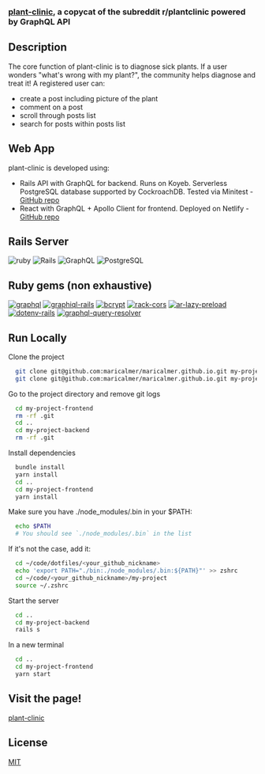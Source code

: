 ### [plant-clinic](https://mellifluous-arithmetic-b968bd.netlify.app/), a copycat of the subreddit r/plantclinic powered by GraphQL API

## Description

The core function of plant-clinic is to diagnose sick plants. If a user wonders "what's wrong with my plant?", the community helps diagnose and treat it! A registered user can:

- create a post including picture of the plant
- comment on a post
- scroll through posts list
- search for posts within posts list

## Web App

plant-clinic is developed using:

- Rails API with GraphQL for backend. Runs on Koyeb. Serverless PostgreSQL database supported by CockroachDB. Tested via Minitest - [GitHub repo](https://github.com/maricalmer/plant-clinic_backend)
- React with GraphQL + Apollo Client for frontend. Deployed on Netlify - [GitHub repo](https://github.com/maricalmer/plant-clinic_frontend)

## Rails Server

![ruby](https://img.shields.io/badge/Ruby-3.1.2-F32C24?style=for-the-badge&logo=ruby&logoColor=white) ![Rails](https://img.shields.io/badge/Rails-7.0.6-C52F24?style=for-the-badge&logo=rubyonrails&logoColor=white) ![GraphQL](https://img.shields.io/badge/graphql-16.7.1-F6009B?style=for-the-badge&logo=graphql&logoColor=white) ![PostgreSQL](https://img.shields.io/badge/PostgreSQL-14.8-4764BE?style=for-the-badge&logo=postgresql&logoColor=white)

## Ruby gems (non exhaustive)

[![graphql](https://img.shields.io/badge/graphql-1.10.0-red.svg)](https://rubygems.org/gems/graphql) [![graphiql-rails](https://img.shields.io/badge/graphiql--rails-1.5.0-red.svg)](https://rubygems.org/gems/graphiql-rails) [![bcrypt](https://img.shields.io/badge/bcrypt-3.1.13-red.svg)](https://rubygems.org/gems/bcrypt) [![rack-cors](https://img.shields.io/badge/rack--cors-2.0.1-red.svg)](https://rubygems.org/gems/rack-cors) [![ar-lazy-preload](https://img.shields.io/badge/ar_lazy_preload-2.0.0-red.svg)](https://rubygems.org/gems/ar_lazy_preload) [![dotenv-rails](https://img.shields.io/badge/dotenv--rails-2.8.1-red.svg)](https://rubygems.org/gems/dotenv-rails) [![graphql-query-resolver](https://img.shields.io/badge/graphql--query--resolver-0.2.0-red.svg)](https://rubygems.org/gems/graphql-query-resolver)

## Run Locally

Clone the project

```bash
  git clone git@github.com:maricalmer/maricalmer.github.io.git my-project-frontend
  git clone git@github.com:maricalmer/maricalmer.github.io.git my-project-backend
```

Go to the project directory and remove git logs

```bash
  cd my-project-frontend
  rm -rf .git
  cd ..
  cd my-project-backend
  rm -rf .git
```

Install dependencies

```bash
  bundle install
  yarn install
  cd ..
  cd my-project-frontend
  yarn install
```

Make sure you have ./node_modules/.bin in your $PATH:

```bash
  echo $PATH
  # You should see `./node_modules/.bin` in the list
```

If it's not the case, add it:

```bash
  cd ~/code/dotfiles/<your_github_nickname>
  echo 'export PATH="./bin:./node_modules/.bin:${PATH}"' >> zshrc
  cd ~/code/<your_github_nickname>/my-project
  source ~/.zshrc
```

Start the server

```bash
  cd ..
  cd my-project-backend
  rails s
```

In a new terminal

```bash
  cd ..
  cd my-project-frontend
  yarn start
```

## Visit the page!

[plant-clinic](https://mellifluous-arithmetic-b968bd.netlify.app/)

## License

[MIT](https://choosealicense.com/licenses/mit/)
